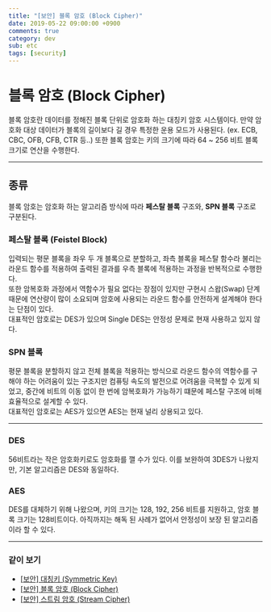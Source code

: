 ```yaml
---
title: "[보안] 블록 암호 (Block Cipher)"
date: 2019-05-22 09:00:00 +0900
comments: true
category: dev
sub: etc
tags: [security]
---
```


# 블록 암호 (Block Cipher)
 블록 암호란 데이터를 정해진 블록 단위로 암호화 하는 대칭키 암호 시스템이다.
만약 암호화 대상 데이터가 블록의 길이보다 길 경우 특정한 운용 모드가 사용된다. (ex. ECB, CBC, OFB, CFB, CTR 등..)
또한 블록 암호는 키의 크기에 따라 64 ~ 256 비트 블록 크기로 연산을 수행한다.

---

## 종류
블록 암호는 암호화 하는 알고리즘 방식에 따라 **페스탈 블록** 구조와, **SPN 블록** 구조로 구분된다.

### 페스탈 블록 (Feistel Block)
 입력되는 평문 블록을 좌우 두 개 블록으로 분할하고, 좌측 블록을 페스탈 함수라 불리는 라운드 함수를 적용하여
출력된 결과를 우측 블록에 적용하는 과정을 반복적으로 수행한다.  
또한 암복호화 과정에서 역함수가 필요 없다는 장점이 있지만 구현시 스왑(Swap) 단계 때문에 연산량이 많이 소요되며
암호에 사용되는 라운드 함수를 안전하게 설계해야 한다는 단점이 있다.  
대표적인 암호로는 DES가 있으며 Single DES는 안정성 문제로 현재 사용하고 있지 않다.

### SPN 블록
평문 블록을 분할하지 않고 전체 블록을 적용하는 방식으로 라운드 함수의 역함수를 구해야 하는 어려움이 있는 구조지만
컴퓨팅 속도의 발전으로 어려움을 극복할 수 있게 되었고, 중간에 비트의 이동 없이 한 번에 암복호화가 가능하기 떄문에 페스탈 구조에 비해 효율적으로 설계할 수 있다.  
대표적인 암호로는 AES가 있으면 AES는 현재 널리 상용되고 있다.

---

### DES
56비트라는 작은 암호화키로도 암호화를 깰 수가 있다. 이를 보완하여 3DES가 나왔지만, 기본 알고리즘은 DES와 동일하다.

### AES
DES를 대체하기 위해 나왔으며, 키의 크기는 128, 192, 256 비트를 지원하고, 암호 블록 크기는 128비트이다.
아직까지는 해독 된 사례가 없어서 안정성이 보장 된 알고리즘이라 할 수 있다.

---
### 같이 보기
* [[보안] 대칭키 (Symmetric Key)](/dev/42)
* [[보안] 블록 암호 (Block Cipher)](/dev/43)
* [[보안] 스트림 암호 (Stream Cipher)](/dev/44)
